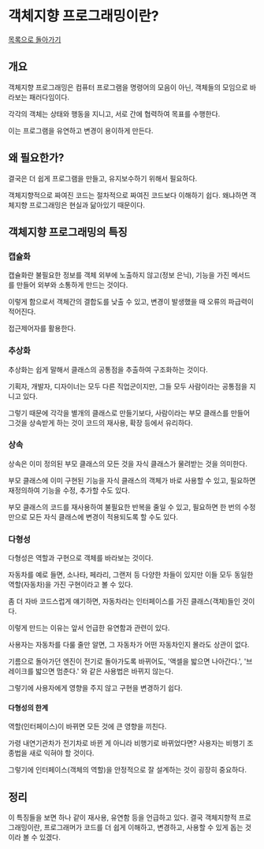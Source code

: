 # 객체지향 프로그래밍이란?

[목록으로 돌아가기](../README.md)

## 개요

객체지향 프로그래밍은 컴퓨터 프로그램을 명령어의 모음이 아닌, 객체들의 모임으로 바라보는 패러다임이다.

각각의 객체는 상태와 행동을 지니고, 서로 간에 협력하여 목표를 수행한다.

이는 프로그램을 유연하고 변경이 용이하게 만든다.

## 왜 필요한가?

결국은 더 쉽게 프로그램을 만들고, 유지보수하기 위해서 필요하다.

객체지향적으로 짜여진 코드는 절차적으로 짜여진 코드보다 이해하기 쉽다. 왜냐하면 객체지향 프로그래밍은 현실과 닮아있기 때문이다.

## 객체지향 프로그래밍의 특징

### 캡슐화

캡슐화란 불필요한 정보를 객체 외부에 노출하지 않고(정보 은닉), 기능을 가진 메서드를 만들어 외부와 소통하게 만드는 것이다.

이렇게 함으로서 객체간의 결합도를 낮출 수 있고, 변경이 발생했을 때 오류의 파급력이 적어진다.

접근제어자를 활용한다.

### 추상화

추상화는 쉽게 말해서 클래스의 공통점을 추출하여 구조화하는 것이다.

기획자, 개발자, 디자이너는 모두 다른 직업군이지만, 그들 모두 사람이라는 공통점을 지니고 있다.

그렇기 때문에 각각을 별개의 클래스로 만들기보다, 사람이라는 부모 클래스를 만들어 그것을 상속받게 하는 것이 코드의 재사용, 확장 등에서 유리하다.

### 상속

상속은 이미 정의된 부모 클래스의 모든 것을 자식 클래스가 물려받는 것을 의미한다.

부모 클래스에 이미 구현된 기능을 자식 클래스의 객체가 바로 사용할 수 있고, 필요하면 재정의하여 기능을 수정, 추가할 수도 있다.

부모 클래스의 코드를 재사용하여 불필요한 반복을 줄일 수 있고, 필요하면 한 번의 수정만으로 모든 자식 클래스에 변경이 적용되도록 할 수도 있다.

### 다형성

다형성은 역할과 구현으로 객체를 바라보는 것이다.

자동차를 예로 들면, 소나타, 페라리, 그랜저 등 다양한 차들이 있지만 이들 모두 동일한 역할(자동차)을 가진 구현이라고 볼 수 있다.

좀 더 자바 코드스럽게 얘기하면, 자동차라는 인터페이스를 가진 클래스(객체)들인 것이다.

이렇게 만드는 이유는 앞서 언급한 유연함과 관련이 있다.

사용자는 자동차를 다룰 줄만 알면, 그 자동차가 어떤 자동차인지 몰라도 상관이 없다.

기름으로 돌아가던 엔진이 전기로 돌아가도록 바뀌어도, '액셀을 밟으면 나아간다.', '브레이크를 밟으면 멈춘다.' 와 같은 사용법은 바뀌지 않는다.

그렇기에 사용자에게 영향을 주지 않고 구현을 변경하기 쉽다.

#### 다형성의 한계

역할(인터페이스)이 바뀌면 모든 것에 큰 영향을 끼친다.

가령 내연기관차가 전기차로 바뀐 게 아니라 비행기로 바뀌었다면? 사용자는 비행기 조종법을 새로 익혀야 할 것이다.

그렇기에 인터페이스(객체의 역할)을 안정적으로 잘 설계하는 것이 굉장히 중요하다.

## 정리

이 특징들을 보면 하나 같이 재사용, 유연함 등을 언급하고 있다. 결국 객체지향적 프로그래밍이란, 프로그래머가 코드를 더 쉽게 이해하고, 변경하고, 사용할 수 있게 돕는 것이라 볼 수 있겠다.
